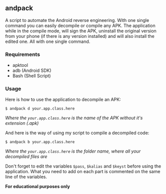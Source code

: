 ## andpack

A script to automate the Android reverse engineering. With one single command you can easily decompile or compile any APK. The application while in the compile mode, will sign the APK, uninstall the original version from your phone (if there is any version installed) and will also install the edited one. All with one single command.

### Requirements

 * apktool
 * adb (Android SDK)
 * Bash (Shell Script)

### Usage

Here is how to use the application to decompile an APK:

    $ andpack d your.app.class.here

*Where the `your.app.class.here` is the name of the APK without it's extension (.apk)*

And here is the way of using my script to compile a decompiled code:

    $ andpack b your.app.class.here

*Where the `your.app.class.here` is the folder name, where all your decompiled files are*

Don't forget to edit the variables `$pass`, `$kalias` and `$keyst` before using the application. What you need to add on each part is commented on the same line of the variables.


**For educational purposes only**